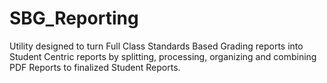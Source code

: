 # SBG_Reporting
Utility designed to turn Full Class Standards Based Grading reports into Student Centric reports by splitting, processing, organizing and combining PDF Reports to finalized Student Reports.
